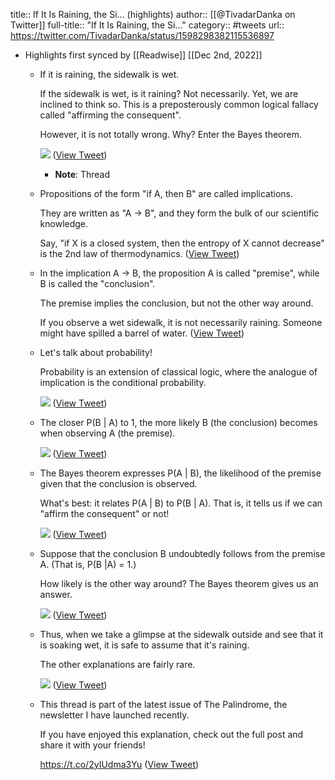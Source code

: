 title:: If It Is Raining, the Si... (highlights)
author:: [[@TivadarDanka on Twitter]]
full-title:: "If It Is Raining, the Si..."
category:: #tweets
url:: https://twitter.com/TivadarDanka/status/1598298382115536897

- Highlights first synced by [[Readwise]] [[Dec 2nd, 2022]]
	- If it is raining, the sidewalk is wet.
	  
	  If the sidewalk is wet, is it raining? Not necessarily. Yet, we are inclined to think so. This is a preposterously common logical fallacy called "affirming the consequent".
	  
	  However, it is not totally wrong. Why? Enter the Bayes theorem. 
	  
	  ![](https://pbs.twimg.com/media/Fi5L6DiVsAAahKf.jpg) ([View Tweet](https://twitter.com/TivadarDanka/status/1598298382115536897))
		- **Note**: Thread
	- Propositions of the form "if A, then B" are called implications.
	  
	  They are written as "A → B", and they form the bulk of our scientific knowledge.
	  
	  Say, "if X is a closed system, then the entropy of X cannot decrease" is the 2nd law of thermodynamics. ([View Tweet](https://twitter.com/TivadarDanka/status/1598298385185841153))
	- In the implication A → B, the proposition A is called "premise", while B is called the "conclusion".
	  
	  The premise implies the conclusion, but not the other way around.
	  
	  If you observe a wet sidewalk, it is not necessarily raining. Someone might have spilled a barrel of water. ([View Tweet](https://twitter.com/TivadarDanka/status/1598298387740127232))
	- Let's talk about probability!
	  
	  Probability is an extension of classical logic, where the analogue of implication is the conditional probability. 
	  
	  ![](https://pbs.twimg.com/media/Fi5L6rFUcAEE0Xi.jpg) ([View Tweet](https://twitter.com/TivadarDanka/status/1598298394241351680))
	- The closer P(B | A) to 1, the more likely B (the conclusion) becomes when observing A (the premise). 
	  
	  ![](https://pbs.twimg.com/media/Fi5L7GIVQAA-n10.jpg) ([View Tweet](https://twitter.com/TivadarDanka/status/1598298402726457345))
	- The Bayes theorem expresses P(A | B),  the likelihood of the premise given that the conclusion is observed.
	  
	  What's best: it relates P(A | B) to P(B | A). That is, it tells us if we can "affirm the consequent" or not! 
	  
	  ![](https://pbs.twimg.com/media/Fi5L7kXUoAABqo8.jpg) ([View Tweet](https://twitter.com/TivadarDanka/status/1598298409462468615))
	- Suppose that the conclusion B undoubtedly follows from the premise A. (That is, P(B |A) = 1.)
	  
	  How likely is the other way around? The Bayes theorem gives us an answer. 
	  
	  ![](https://pbs.twimg.com/media/Fi5L7-AVIAAw0dZ.jpg) ([View Tweet](https://twitter.com/TivadarDanka/status/1598298416592785408))
	- Thus, when we take a glimpse at the sidewalk outside and see that it is soaking wet, it is safe to assume that it's raining.
	  
	  The other explanations are fairly rare. 
	  
	  ![](https://pbs.twimg.com/media/Fi5L8YeUoAA9vfV.jpg) ([View Tweet](https://twitter.com/TivadarDanka/status/1598298423366598656))
	- This thread is part of the latest issue of The Palindrome, the newsletter I have launched recently.
	  
	  If you have enjoyed this explanation, check out the full post and share it with your friends!
	  
	  https://t.co/2yIUdma3Yu ([View Tweet](https://twitter.com/TivadarDanka/status/1598298426407428096))